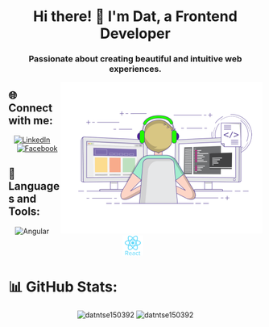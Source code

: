 <h1 align="center">Hi there! 👋 I'm Dat, a Frontend Developer</h1>
<h3 align="center">Passionate about creating beautiful and intuitive web experiences.</h3>
<img align="right" alt="Coding" width="400" src="https://raw.githubusercontent.com/devSouvik/devSouvik/master/gif3.gif">

## 🌐 Connect with me:
<p align="center">
  <a href="https://www.linkedin.com/in/%c4%91%e1%ba%a1t-%c4%91%e1%ba%a1t-2237681b1/">
    <img src="https://raw.githubusercontent.com/rahuldkjain/github-profile-readme-generator/master/src/images/icons/Social/linked-in-alt.svg" alt="LinkedIn" height="30" width="40" style="margin-right: 10px;">
  </a>
  <a href="https://www.facebook.com/ngdat2001/">
    <img src="https://raw.githubusercontent.com/rahuldkjain/github-profile-readme-generator/master/src/images/icons/Social/facebook.svg" alt="Facebook" height="30" width="40" style="margin-left: 10px;">
  </a>
</p>

## 🚀 Languages and Tools:
<p align="center">
  <!-- Add your styled list of languages and tools here -->
  <img src="https://angular.io/assets/images/logos/angular/angular.svg" alt="Angular" title="Angular" width="40" height="40" style="margin-right: 10px;">
  <img src="https://raw.githubusercontent.com/devicons/devicon/master/icons/react/react-original-wordmark.svg" alt="React" title="React" width="40" height="40" style="margin-right: 10px;">
  <!-- Add more icons for other technologies -->
</p>

# 📊 GitHub Stats:
<p align="center">
  <!-- Add a title or short description -->
  <img src="https://github-readme-streak-stats.herokuapp.com/?user=datntse150392&" alt="datntse150392" style="margin-bottom: 10px;">
  <img src="https://github-readme-stats.vercel.app/api?username=datntse150392&show_icons=true&locale=en" alt="datntse150392">
</p>
